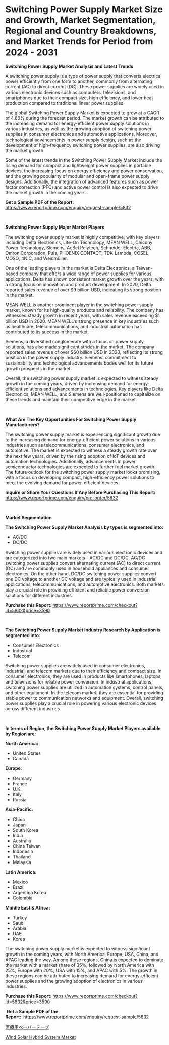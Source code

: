 <p><h1>Switching Power Supply Market Size and Growth, Market Segmentation, Regional and Country Breakdowns, and Market Trends for Period from 2024 -  2031</h1></p><p><strong>Switching Power Supply Market Analysis and Latest Trends</strong></p>
<p><p>A switching power supply is a type of power supply that converts electrical power efficiently from one form to another, commonly from alternating current (AC) to direct current (DC). These power supplies are widely used in various electronic devices such as computers, televisions, and smartphones due to their compact size, high efficiency, and lower heat production compared to traditional linear power supplies.</p><p>The global Switching Power Supply Market is expected to grow at a CAGR of 4.60% during the forecast period. The market growth can be attributed to the increasing demand for energy-efficient power supply solutions in various industries, as well as the growing adoption of switching power supplies in consumer electronics and automotive applications. Moreover, technological advancements in power supply design, such as the development of high-frequency switching power supplies, are also driving the market growth.</p><p>Some of the latest trends in the Switching Power Supply Market include the rising demand for compact and lightweight power supplies in portable devices, the increasing focus on energy efficiency and power conservation, and the growing popularity of modular and open-frame power supply designs. Additionally, the integration of advanced features such as power factor correction (PFC) and active power control is also expected to drive the market growth in the coming years.</p></p>
<p><strong>Get a Sample PDF of the Report:&nbsp;</strong> <a href="https://www.reportprime.com/enquiry/request-sample/5832">https://www.reportprime.com/enquiry/request-sample/5832</a></p>
<p>&nbsp;</p>
<p><strong>Switching Power Supply Major Market Players</strong></p>
<p><p>The switching power supply market is highly competitive, with key players including Delta Electronics, Lite-On Technology, MEAN WELL, Chicony Power Technology, Siemens, AcBel Polytech, Schneider Electric, ABB, Omron Corporation, Puls, PHOENIX CONTACT, TDK-Lambda, COSEL, MOSO, 4NIC, and Weidmüller. </p><p>One of the leading players in the market is Delta Electronics, a Taiwan-based company that offers a wide range of power supplies for various applications. Delta has shown consistent market growth over the years, with a strong focus on innovation and product development. In 2020, Delta reported sales revenue of over $9 billion USD, indicating its strong position in the market.</p><p>MEAN WELL is another prominent player in the switching power supply market, known for its high-quality products and reliability. The company has witnessed steady growth in recent years, with sales revenue exceeding $1 billion USD in 2020. MEAN WELL's strong presence in key industries such as healthcare, telecommunications, and industrial automation has contributed to its success in the market.</p><p>Siemens, a diversified conglomerate with a focus on power supply solutions, has also made significant strides in the market. The company reported sales revenue of over $60 billion USD in 2020, reflecting its strong position in the power supply industry. Siemens' commitment to sustainability and technological advancements bodes well for its future growth prospects in the market.</p><p>Overall, the switching power supply market is expected to witness steady growth in the coming years, driven by increasing demand for energy-efficient solutions and advancements in technologies. Key players like Delta Electronics, MEAN WELL, and Siemens are well-positioned to capitalize on these trends and maintain their competitive edge in the market.</p></p>
<p>&nbsp;</p>
<p><strong>What Are The Key Opportunities For Switching Power Supply Manufacturers?</strong></p>
<p><p>The switching power supply market is experiencing significant growth due to the increasing demand for energy-efficient power solutions in various industries such as telecommunications, consumer electronics, and automotive. The market is expected to witness a steady growth rate over the next few years, driven by the rising adoption of IoT devices and automation technologies. Additionally, advancements in power semiconductor technologies are expected to further fuel market growth. The future outlook for the switching power supply market looks promising, with a focus on developing compact, high-efficiency power solutions to meet the evolving demand for power-efficient devices.</p></p>
<p><strong>Inquire or Share Your Questions If Any Before Purchasing This Report:</strong> <a href="https://www.reportprime.com/enquiry/pre-order/5832">https://www.reportprime.com/enquiry/pre-order/5832</a></p>
<p>&nbsp;</p>
<p><strong>Market Segmentation</strong></p>
<p><strong>The Switching Power Supply Market Analysis by types is segmented into:</strong></p>
<p><ul><li>AC/DC</li><li>DC/DC</li></ul></p>
<p><p>Switching power supplies are widely used in various electronic devices and are categorized into two main markets - AC/DC and DC/DC. AC/DC switching power supplies convert alternating current (AC) to direct current (DC) and are commonly used in household appliances and consumer electronics. On the other hand, DC/DC switching power supplies convert one DC voltage to another DC voltage and are typically used in industrial applications, telecommunications, and automotive electronics. Both markets play a crucial role in providing efficient and reliable power conversion solutions for different industries.</p></p>
<p><strong>Purchase this Report:&nbsp;</strong><a href="https://www.reportprime.com/checkout?id=5832&price=3590">https://www.reportprime.com/checkout?id=5832&price=3590</a></p>
<p>&nbsp;</p>
<p><strong>The Switching Power Supply Market Industry Research by Application is segmented into:</strong></p>
<p><ul><li>Consumer Electronics</li><li>Industrial</li><li>Telecom</li></ul></p>
<p><p>Switching power supplies are widely used in consumer electronics, industrial, and telecom markets due to their efficiency and compact size. In consumer electronics, they are used in products like smartphones, laptops, and televisions for reliable power conversion. In industrial applications, switching power supplies are utilized in automation systems, control panels, and other equipment. In the telecom market, they are essential for providing stable power to communication networks and equipment. Overall, switching power supplies play a crucial role in powering various electronic devices across different industries.</p></p>
<p>&nbsp;</p>
<p><strong>In terms of Region, the Switching Power Supply Market Players available by Region are:</strong></p>
<p>
    <p> <strong> North America: </strong>
        <ul>
            <li>United States</li>
            <li>Canada</li>
        </ul>
        </p> 
    <p> <strong> Europe: </strong>
        <ul>
            <li>Germany</li>
            <li>France</li>
            <li>U.K.</li>
            <li>Italy</li>
            <li>Russia</li>
        </ul>
        </p> 
    <p> <strong> Asia-Pacific: </strong>
        <ul>
            <li>China</li>
            <li>Japan</li>
            <li>South Korea</li>
            <li>India</li>
            <li>Australia</li>
            <li>China Taiwan</li>
            <li>Indonesia</li>
            <li>Thailand</li>
            <li>Malaysia</li>
        </ul>
        </p> 
    <p> <strong> Latin America: </strong>
        <ul>
            <li>Mexico</li>
            <li>Brazil</li>
            <li>Argentina Korea</li>
            <li>Colombia</li>
        </ul>
        </p> 
    <p> <strong> Middle East & Africa: </strong>
        <ul>
            <li>Turkey</li>
            <li>Saudi</li>
            <li>Arabia</li>
            <li>UAE</li>
            <li>Korea</li>
        </ul>
    </p>
    </p>
<p><p>The switching power supply market is expected to witness significant growth in the coming years, with North America, Europe, USA, China, and APAC leading the way. Among these regions, China is expected to dominate the market with a market share of 35%, followed by North America with 25%, Europe with 20%, USA with 15%, and APAC with 5%. The growth in these regions can be attributed to increasing demand for energy-efficient power supplies and the growing adoption of electronics in various industries.</p></p>
<p><strong>Purchase this Report: </strong><a href="https://www.reportprime.com/checkout?id=5832&price=3590">https://www.reportprime.com/checkout?id=5832&price=3590</a></p>
<p>&nbsp;<strong>Get a Sample PDF of the Report:&nbsp;&nbsp;</strong><a href="https://www.reportprime.com/enquiry/request-sample/5832">https://www.reportprime.com/enquiry/request-sample/5832</a></p>
<p><strong></strong></p>
<p><p><a href="https://github.com/zekaoe592392/Market-Research-Report-List-1/blob/main/553092516121.md">医療用ペーパーテープ</a></p><p><a href="https://github.com/RickHolmes3/Market-Research-Report-List-4/blob/main/wind-solar-hybrid-system-market.md">Wind Solar Hybrid System Market</a></p></p>